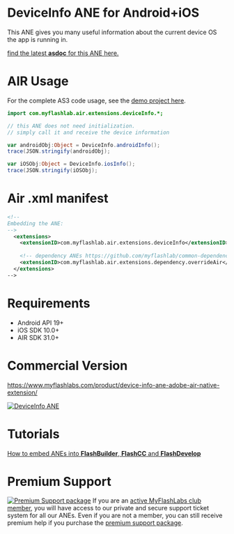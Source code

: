 # DeviceInfo ANE for Android+iOS
This ANE gives you many useful information about the current device OS the app is running in.

[find the latest **asdoc** for this ANE here.](http://myflashlab.github.io/asdoc/com/myflashlab/air/extensions/deviceInfo/package-detail.html)

# AIR Usage
For the complete AS3 code usage, see the [demo project here](https://github.com/myflashlab/DeviceInfo-ANE/blob/master/AIR/src/Main.as).

```actionscript
import com.myflashlab.air.extensions.deviceInfo.*;

// this ANE does not need initialization. 
// simply call it and receive the device information

var androidObj:Object = DeviceInfo.androidInfo();
trace(JSON.stringify(androidObj);

var iOSObj:Object = DeviceInfo.iosInfo();
trace(JSON.stringify(iOSObj);
```

# Air .xml manifest
```xml
<!--
Embedding the ANE:
-->
  <extensions>
	<extensionID>com.myflashlab.air.extensions.deviceInfo</extensionID>
	
	<!-- dependency ANEs https://github.com/myflashlab/common-dependencies-ANE -->
	<extensionID>com.myflashlab.air.extensions.dependency.overrideAir</extensionID>
  </extensions>
-->
```

# Requirements
* Android API 19+
* iOS SDK 10.0+
* AIR SDK 31.0+

# Commercial Version
https://www.myflashlabs.com/product/device-info-ane-adobe-air-native-extension/

[![DeviceInfo ANE](https://www.myflashlabs.com/wp-content/uploads/2019/04/product_adobe-air-ane-device-info.jpg)](https://www.myflashlabs.com/product/device-info-ane-adobe-air-native-extension/)

# Tutorials
[How to embed ANEs into **FlashBuilder**, **FlashCC** and **FlashDevelop**](https://www.youtube.com/watch?v=Oubsb_3F3ec&list=PL_mmSjScdnxnSDTMYb1iDX4LemhIJrt1O)  

# Premium Support #
[![Premium Support package](https://www.myflashlabs.com/wp-content/uploads/2016/06/professional-support.jpg)](https://www.myflashlabs.com/product/myflashlabs-support/)
If you are an [active MyFlashLabs club member](https://www.myflashlabs.com/product/myflashlabs-club-membership/), you will have access to our private and secure support ticket system for all our ANEs. Even if you are not a member, you can still receive premium help if you purchase the [premium support package](https://www.myflashlabs.com/product/myflashlabs-support/).